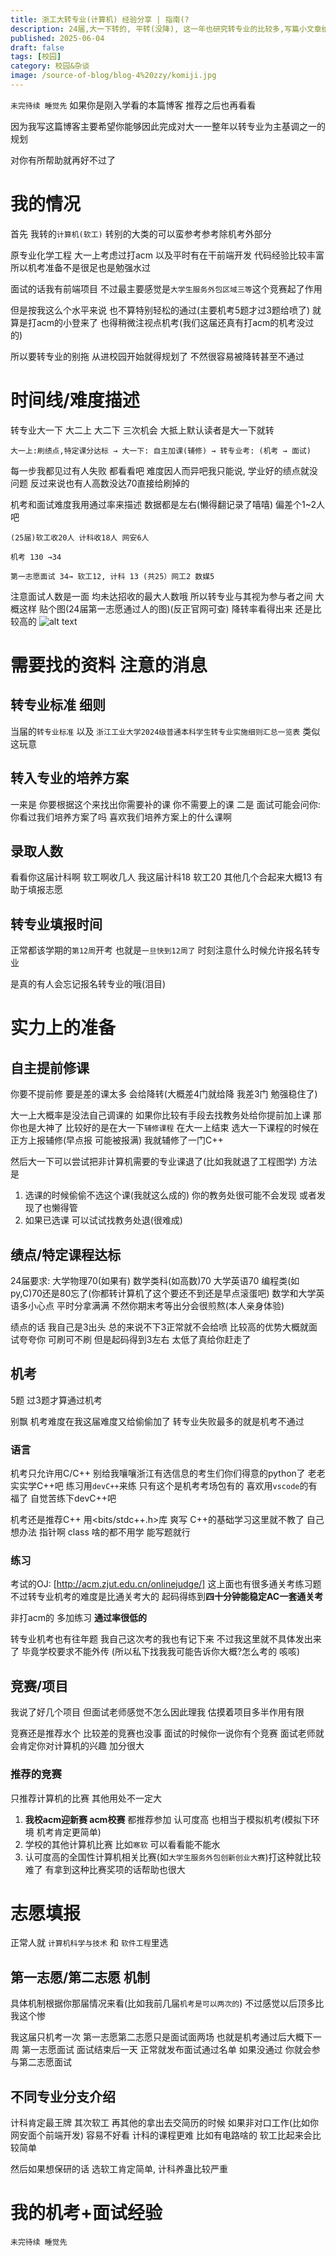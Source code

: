 ```yaml
---
title: 浙工大转专业(计算机) 经验分享 | 指南(?
description: 24届,大一下转的, 平转(没降), 这一年也研究转专业的比较多,写篇小文章给小登看
published: 2025-06-04
draft: false
tags: [校园]
category: 校园&杂谈
image: /source-of-blog/blog-4%20zzy/komiji.jpg
---
```

`未完待续 睡觉先`
如果你是刚入学看的本篇博客 推荐之后也再看看

因为我写这篇博客主要希望你能够因此完成对大一一整年以转专业为主基调之一的规划

对你有所帮助就再好不过了
# 我的情况
首先 我转的`计算机(软工)`
转别的大类的可以蛮参考参考除机考外部分

原专业化学工程 大一上考虑过打acm 以及平时有在干前端开发 代码经验比较丰富 所以机考准备不是很足也是勉强水过

面试的话我有前端项目 不过最主要感觉是`大学生服务外包区域三等`这个竞赛起了作用

但是按我这么个水平来说 也不算特别轻松的通过(主要机考5题才过3题给喷了)
就算是打acm的小登来了 也得稍微注视点机考(我们这届还真有打acm的机考没过的)

所以要转专业的别拖 从进校园开始就得规划了 不然很容易被降转甚至不通过
# 时间线/难度描述
转专业大一下 大二上 大二下 三次机会
大抵上默认读者是大一下就转

`大一上:刷绩点,特定课分达标 → 大一下: 自主加课(辅修) → 转专业考: (机考 → 面试)`

每一步我都见过有人失败 都看看吧
难度因人而异吧我只能说, 学业好的绩点就没问题 反过来说也有人高数没达70直接给刷掉的

机考和面试难度我用通过率来描述
数据都是左右(懒得翻记录了嘻嘻) 偏差个1~2人吧

`(25届)软工收20人 计科收18人 网安6人`

`机考 130 →34`

`第一志愿面试 34→ 软工12, 计科 13 (共25）网工2 数媒5`

注意面试人数是一面 均未达招收的最大人数哦 所以转专业与其视为参与者之间
大概这样 贴个图(24届第一志愿通过人的图)(反正官网可查)
降转率看得出来 还是比较高的
![alt text](/source-of-blog/blog-4%20zzy/9aa0b3b49ea34e89c4f99487bc0ac0b.jpg)
# 需要找的资料 注意的消息
## 转专业标准 细则
当届的`转专业标准` 以及 `浙江工业大学2024级普通本科学生转专业实施细则汇总一览表` 类似这玩意
## 转入专业的培养方案
一来是 你要根据这个来找出你需要补的课 你不需要上的课
二是 面试可能会问你: 你看过我们培养方案了吗 喜欢我们培养方案上的什么课啊
## 录取人数
看看你这届计科啊 软工啊收几人
我这届计科18 软工20 其他几个合起来大概13
有助于填报志愿
## 转专业填报时间
正常都该学期的`第12周`开考 也就是`一旦快到12周了` 时刻注意什么时候允许报名转专业

是真的有人会忘记报名转专业的哦(泪目)

# 实力上的准备
## 自主提前修课
你要不提前修 要是差的课太多 会给降转(大概差4门就给降 我差3门 勉强稳住了)

大一上大概率是没法自己调课的 如果你比较有手段去找教务处给你提前加上课 那你也是大神了
比较好的是在大一下`辅修课程` 在大一上结束 选大一下课程的时候在正方上报辅修(早点报 可能被报满) 我就辅修了一门C++

然后大一下可以尝试把非计算机需要的专业课退了(比如我就退了工程图学) 方法是
1. 选课的时候偷偷不选这个课(我就这么成的) 你的教务处很可能不会发现 或者发现了也懒得管
2. 如果已选课 可以试试找教务处退(很难成)
## 绩点/特定课程达标
24届要求:
大学物理70(如果有) 数学类科(如高数)70 大学英语70
编程类(如py,C)70还是80忘了(你都转计算机了这个要还不到还是早点滚蛋吧)
数学和大学英语多小心点 平时分拿满满 不然你期末考等出分会很煎熬(本人亲身体验)

绩点的话 我自己是3出头 总的来说不下3正常就不会给喷 比较高的优势大概就面试夸夸你
可刷可不刷 但是起码得到3左右 太低了真给你赶走了
## 机考
5题 过3题才算通过机考

别飘 机考难度在我这届难度又给偷偷加了 转专业失败最多的就是机考不通过
### 语言
机考只允许用C/C++
别给我嚷嚷浙江有选信息的考生们你们得意的python了 老老实实学C++吧
练习用`devC++`来练 只有这个是机考考场包有的
喜欢用`vscode`的有福了 自觉苦练下devC++吧

机考还是推荐C++ 用<bits/stdc++.h>库 爽写
C++的基础学习这里就不教了 自己想办法 指针啊 class 啥的都不用学 能写题就行
### 练习
考试的OJ: [http://acm.zjut.edu.cn/onlinejudge/]
这上面也有很多通关考练习题 不过转专业机考的难度是比通关考大的 起码得练到**四十分钟能稳定AC一套通关考**

非打acm的 多加练习 **通过率很低的**

转专业机考也有往年题 我自己这次考的我也有记下来 不过我这里就不具体发出来了 毕竟学校要求不能外传 (所以私下找我我可能告诉你大概?怎么考的 咳咳)
## 竞赛/项目
我说了好几个项目 但面试老师感觉不怎么因此理我 估摸着项目多半作用有限

竞赛还是推荐水个 比较差的竞赛也没事 面试的时候你一说你有个竞赛 面试老师就会肯定你对计算机的兴趣 加分很大
### 推荐的竞赛
只推荐计算机的比赛 其他用处不一定大

1. **我校acm迎新赛 acm校赛** 都推荐参加 认可度高 也相当于模拟机考(模拟下环境 机考肯定更简单)
2. 学校的其他计算机比赛 比如`寒软` 可以看看能不能水
3. 认可度高的全国性计算机相关比赛(如`大学生服务外包创新创业大赛`)打这种就比较难了 有拿到这种比赛奖项的话帮助也很大
# 志愿填报
正常人就 `计算机科学与技术` 和 `软件工程`里选
## 第一志愿/第二志愿 机制
具体机制根据你那届情况来看(比如我前几届`机考是可以两次的`) 不过感觉以后顶多比我这个惨

我这届只机考一次 第一志愿第二志愿只是面试面两场
也就是机考通过后大概下一周 第一志愿面试
面试结束后一天 正常就发布面试通过名单 如果没通过 你就会参与第二志愿面试
## 不同专业分支介绍
计科肯定最王牌 其次软工 再其他的拿出去交简历的时候 如果非对口工作(比如你网安面个前端开发) 容易不好看
计科的课程更难 比如有电路啥的
软工比起来会比较简单

然后如果想保研的话 选软工肯定简单, 计科养蛊比较严重

# 我的机考+面试经验






`未完待续 睡觉先`